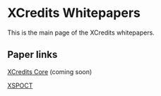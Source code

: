 # XCredits Whitepapers

This is the main page of the XCredits whitepapers.

## Paper links

[XCredits Core](xcredits-core.md) (coming soon)

[XSPOCT](xspoct.md)
